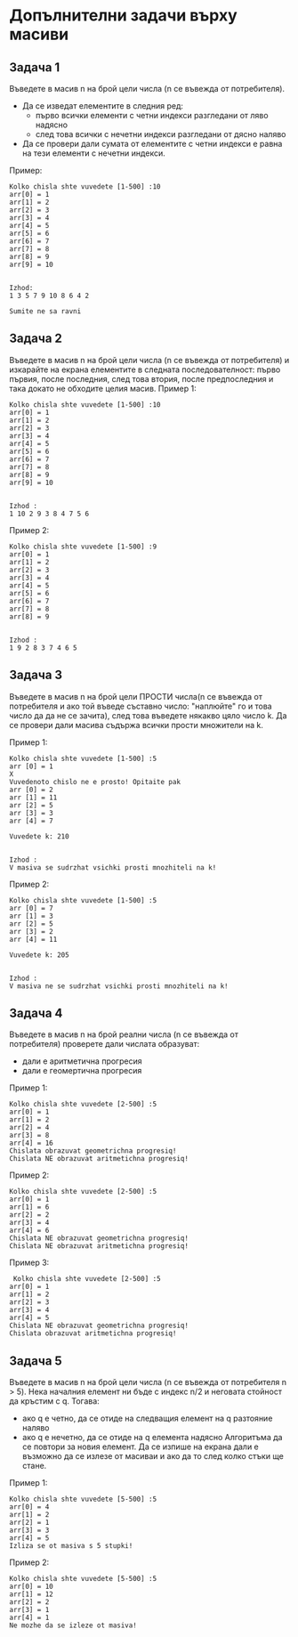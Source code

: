 # Допълнителни задачи върху масиви

## Задача 1
 Въведете в масив n на брой цели числа (n се въвежда от потребителя).
* Да се изведат елементите в следния ред:
   - първо всички елементи с четни индекси разгледани от ляво надясно
   - след това всички с нечетни индекси разгледани от дясно наляво
 * Да се провери дали сумата от елементите с четни индекси е равна на тези елементи с нечетни индекси.

Пример:
```
Kolko chisla shte vuvedete [1-500] :10
arr[0] = 1
arr[1] = 2
arr[2] = 3
arr[3] = 4
arr[4] = 5
arr[5] = 6
arr[6] = 7
arr[7] = 8
arr[8] = 9
arr[9] = 10


Izhod:
1 3 5 7 9 10 8 6 4 2 

Sumite ne sa ravni
```

## Задача 2
Въведете в масив n на брой цели числа (n се въвежда от потребителя) и изкарайте на екрана елементите в следната последователност: първо първия, после последния, след това втория, после предпоследния и така докато не обходите целия масив.
Пример 1:
```
Kolko chisla shte vuvedete [1-500] :10
arr[0] = 1
arr[1] = 2
arr[2] = 3
arr[3] = 4
arr[4] = 5
arr[5] = 6
arr[6] = 7
arr[7] = 8
arr[8] = 9
arr[9] = 10


Izhod :
1 10 2 9 3 8 4 7 5 6
```
Пример 2:
```
Kolko chisla shte vuvedete [1-500] :9
arr[0] = 1
arr[1] = 2
arr[2] = 3
arr[3] = 4
arr[4] = 5
arr[5] = 6
arr[6] = 7
arr[7] = 8
arr[8] = 9


Izhod :
1 9 2 8 3 7 4 6 5
```
## Задача 3 
 Въведете в масив n на брой цели ПРОСТИ числа(n се въвежда от потребителя и ако той въведе съставно число: "наплюйте" го и това число да да не се зачита),  след това въведете някакво цяло число k. Да се провери дали масива съдържа всички прости множители на k. 

Пример 1:
```
Kolko chisla shte vuvedete [1-500] :5
arr [0] = 1
X
Vuvedenoto chislo ne e prosto! Opitaite pak
arr [0] = 2
arr [1] = 11
arr [2] = 5
arr [3] = 3
arr [4] = 7

Vuvedete k: 210


Izhod :
V masiva se sudrzhat vsichki prosti mnozhiteli na k!
```
Пример 2:
```
Kolko chisla shte vuvedete [1-500] :5
arr [0] = 7
arr [1] = 3
arr [2] = 5
arr [3] = 2
arr [4] = 11

Vuvedete k: 205


Izhod :
V masiva ne se sudrzhat vsichki prosti mnozhiteli na k!
```
## Задача 4 
Въведете в масив n на брой реални числа (n се въвежда от потребителя) проверете дали числата образуват:
 - дали е аритметична прогресия
 - дали е геомертична прогресия 


Пример 1:
 ```
 Kolko chisla shte vuvedete [2-500] :5
arr[0] = 1
arr[1] = 2
arr[2] = 4
arr[3] = 8
arr[4] = 16
Chislata obrazuvat geomеtrichna progresiq!
Chislata NE obrazuvat aritmetichna progresiq!
 ```

 Пример 2:
 ```
 Kolko chisla shte vuvedete [2-500] :5
arr[0] = 1
arr[1] = 6
arr[2] = 2
arr[3] = 4
arr[4] = 6
Chislata NE obrazuvat geomеtrichna progresiq!
Chislata NE obrazuvat aritmetichna progresiq!
 ```

 Пример 3:
```
 Kolko chisla shte vuvedete [2-500] :5
arr[0] = 1
arr[1] = 2
arr[2] = 3
arr[3] = 4
arr[4] = 5
Chislata NE obrazuvat geomеtrichna progresiq!
Chislata obrazuvat aritmetichna progresiq!
```
## Задача 5
 Въведете в масив n на брой цели числа (n се въвежда от потребителя n > 5). Нека началния елемент ни бъде с индекс n/2 и неговата стойност да кръстим с q. Тогава:
 - ако q е четно, да се отиде на следващия елемент на q разтояние наляво
 - ако q е нечетно, да се отиде на q елемента надясно
Алгоритъма да се повтори за новия елемент.
Да се изпише на екрана дали е възможно да се излезе от масиваи и ако да то след колко стъки ще стане.

Пример 1:
```
Kolko chisla shte vuvedete [5-500] :5
arr[0] = 4
arr[1] = 2
arr[2] = 1
arr[3] = 3
arr[4] = 5
Izliza se ot masiva s 5 stupki!
```
Пример 2:
```
Kolko chisla shte vuvedete [5-500] :5
arr[0] = 10
arr[1] = 12
arr[2] = 2
arr[3] = 1
arr[4] = 1
Ne mozhe da se izleze ot masiva!
```